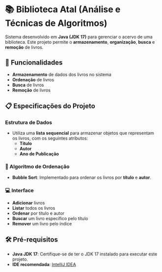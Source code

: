
# 📚 Biblioteca Atal (Análise e Técnicas de Algoritmos)

Sistema desenvolvido em **Java (JDK 17)** para gerenciar o acervo de uma biblioteca. Este projeto permite o **armazenamento**, **organização**, **busca** e **remoção** de livros.

## 🚀 Funcionalidades

- **Armazenamento** de dados dos livros no sistema
- **Ordenação** de livros
- **Busca** de livros
- **Remoção** de livros

## 📋 Especificações do Projeto

### Estrutura de Dados

- Utiliza uma **lista sequencial** para armazenar objetos que representam os livros, com os seguintes atributos:
  - **Título** 
  - **Autor**
  - **Ano de Publicação**

### 🔄 Algoritmo de Ordenação

- **Bubble Sort**: Implementado para ordenar os livros por **título** e **autor**.

### 💻 Interface

  - **Adicionar** livros 
  - **Listar** todos os livros
  - **Ordenar** por título e autor
  - **Buscar** um livro específico pelo título
  - **Remover** um livro pelo índice

## 🛠️ Pré-requisitos

- **Java JDK 17**: Certifique-se de ter o JDK 17 instalado para executar este projeto.
- **IDE recomendada**: [IntelliJ IDEA](https://www.jetbrains.com/idea/) 
